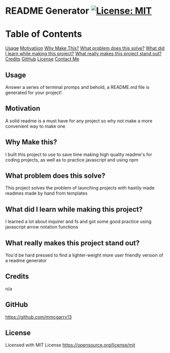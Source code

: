 # README Generator [![License: MIT](https://img.shields.io/badge/License-MIT-yellow.svg)](https://opensource.org/licenses/MIT)

# Table of Contents
[Usage](#Usage)
[Motivatiion](#Motivation)
[Why Make This?](#Why-Make-This?)
[What problem does this solve?](#What-problem-does-this-solve?)
[What did I learn while making this project?](#What-did-I-learn-while-making-this-project?)
[What really makes this project stand out?](#What-really-makes-this-project-stand-out?)
[Credits](#Credits)
[GitHub](#GitHub)
[License](#license)
[Contact Me](#contact-me)
  

## Usage 
Answer a series of terminal promps and behold, a README.md file is generated for your project!
    
## Motivation
A solid readme is a must have for any project so why not make a more convenient way to make one

## Why Make this?
I built this project to use to save time making high quality readme's for coding projects, as well as to practice javascript and using npm

## What problem does this solve?
This project solves the problem of launching projects with hastily made readmes made by hand from templates

## What did I learn while making this project?
I learned a lot about inquirer and fs and got some good practice using javascript arrow notation functions

## What really makes this project stand out?
You'd be hard pressed to find a lighter-weight more user friendly version of a readme generator

## Credits
n/a

## GitHub
https://github.com/mmcgarry13


## License    
Licensed with MIT License
https://opensource.org/license/mit
    

